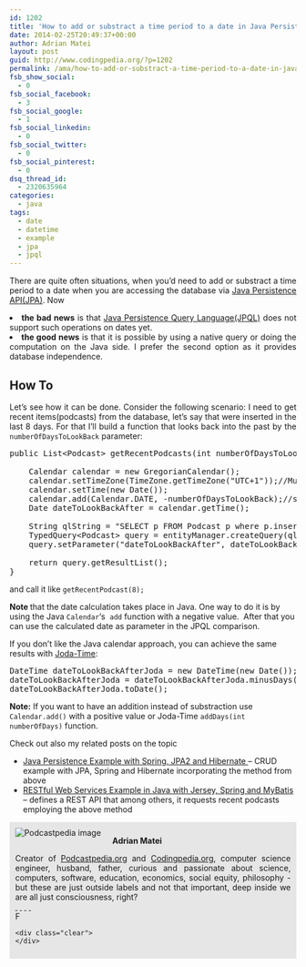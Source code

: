```yaml
---
id: 1202
title: 'How to add or substract a time period to a date in Java Persistence Query Language &#8211; JPQL'
date: 2014-02-25T20:49:37+00:00
author: Adrian Matei
layout: post
guid: http://www.codingpedia.org/?p=1202
permalink: /ama/how-to-add-or-substract-a-time-period-to-a-date-in-java-persistence-query-language-jpql/
fsb_show_social:
  - 0
fsb_social_facebook:
  - 3
fsb_social_google:
  - 1
fsb_social_linkedin:
  - 0
fsb_social_twitter:
  - 0
fsb_social_pinterest:
  - 0
dsq_thread_id:
  - 2320635964
categories:
  - java
tags:
  - date
  - datetime
  - example
  - jpa
  - jpql
---
```

<p style="text-align: justify;">
  There are quite often situations, when you&#8217;d need to add or substract a time period to a date when you are accessing the database via <a title="JPA" href="http://en.wikipedia.org/wiki/Java_Persistence_API" target="_blank">Java Persistence API(JPA)</a>. Now
</p>

<li style="text-align: justify;">
  <strong>the bad news</strong> is that <a title="JPQL" href="http://en.wikipedia.org/wiki/Java_Persistence_Query_Language" target="_blank">Java Persistence Query Language(JPQL)</a> does not support such operations on dates yet.
</li>
<li style="text-align: justify;">
  <strong>the good news</strong> is that it is possible by using a native query or doing the computation on the Java side. I prefer the second option as it provides database independence.<!--more-->
</li>

## How To

<p style="text-align: justify;">
  Let&#8217;s see how it can be done. Consider the following scenario: I need to get recent items(podcasts) from the database, let&#8217;s say that were inserted in the last 8 days. For that I&#8217;ll build a function that looks back into the past by the <code>numberOfDaysToLookBack</code> parameter:
</p>

<pre class="lang:java decode:true" title="Substract time period with JPA/JPQL">public List&lt;Podcast&gt; getRecentPodcasts(int numberOfDaysToLookBack) {

	Calendar calendar = new GregorianCalendar();
	calendar.setTimeZone(TimeZone.getTimeZone("UTC+1"));//Munich time
	calendar.setTime(new Date());
	calendar.add(Calendar.DATE, -numberOfDaysToLookBack);//substract the number of days to look back
	Date dateToLookBackAfter = calendar.getTime();

	String qlString = "SELECT p FROM Podcast p where p.insertionDate &gt; :dateToLookBackAfter";
	TypedQuery&lt;Podcast&gt; query = entityManager.createQuery(qlString, Podcast.class);		
	query.setParameter("dateToLookBackAfter", dateToLookBackAfter, TemporalType.DATE);

	return query.getResultList();
}</pre>

and call it like `getRecentPodcast(8);`

<p class="note_normal">
  <strong>Note </strong>that the date calculation takes place in Java. One way to do it is by using the Java <code>Calendar</code>&#8216;s  <code>add</code> function with a negative value.  After that you can use the calculated date as parameter in the JPQL comparison.
</p>

If you don&#8217;t like the Java calendar approach, you can achieve the same results with <a title="Joda time" href="http://joda-time.sourceforge.net/quickstart.html" target="_blank">Joda-Time</a>:

<pre class="lang:java decode:true" title="Calculate days back with Joda-Time">DateTime dateToLookBackAfterJoda = new DateTime(new Date());
dateToLookBackAfterJoda = dateToLookBackAfterJoda.minusDays(numberOfDaysToLookBack);
dateToLookBackAfterJoda.toDate();</pre>

<p class="note_normal">
  <strong>Note:</strong> If you want to have an addition instead of substraction use <code>Calendar.add()</code> with a positive value or Joda-Time <code>addDays(int numberOfDays)</code> function.
</p>

Check out also my related posts on the topic

  * <a title="Java Persistence Example with Spring, JPA2 and Hibernate" href="http://www.codingpedia.org/ama/java-persistence-example-with-spring-jpa2-and-hibernate/" target="_blank">Java Persistence Example with Spring, JPA2 and Hibernate </a>&#8211; CRUD example with JPA, Spring and Hibernate incorporating the method from above
  * <a title="RESTful Web Services Example in Java with Jersey, Spring and MyBatis" href="http://www.codingpedia.org/ama/restful-web-services-example-in-java-with-jersey-spring-and-mybatis/" target="_blank">RESTful Web Services Example in Java with Jersey, Spring and MyBatis </a>&#8211; defines a REST API that among others, it requests recent podcasts employing the above method

<div id="about_author" style="background-color: #e6e6e6; padding: 10px;">
  <img id="author_portrait" style="float: left; margin-right: 20px;" src="{{site.url}}/images/authors/amacoder.png" alt="Podcastpedia image" />

  <p id="about_author_header">
    <strong>Adrian Matei</strong>
  </p>

  <div id="author_details" style="text-align: justify;">
    Creator of <a title="Podcastpedia.org, knowledge to go" href="https://github.com/Codingpedia/podcastpedia" target="_blank">Podcastpedia.org</a> and <a title="Codingpedia, sharing coding knowledge" href="http://www.codingpedia.org" target="_blank">Codingpedia.org</a>, computer science engineer, husband, father, curious and passionate about science, computers, software, education, economics, social equity, philosophy - but these are just outside labels and not that important, deep inside we are all just consciousness, right?
  </div>

  <div id="follow_social" style="clear: both;">
    <div id="social_logos">
      <a class="icon-googleplus" href="https://plus.google.com/+CodingpediaOrg" target="_blank"> </a> <a class="icon-twitter" href="https://twitter.com/codingpedia" target="_blank"> </a> <a class="icon-facebook" href="https://www.facebook.com/codingpedia" target="_blank"> </a> <a class="icon-linkedin" href="https://www.linkedin.com/company/codingpediaorg" target="_blank"> </a> <a class="icon-github" href="https://github.com/amacoder" target="_blank"> </a>
    </div>F

    <div class="clear">
    </div>
  </div>
</div>

